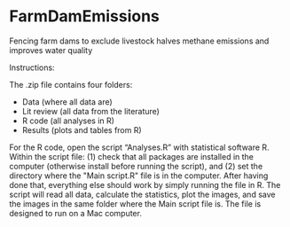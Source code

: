 # FarmDamEmissions
Fencing farm dams to exclude livestock halves methane emissions and improves water quality

Instructions: 

The .zip file contains four folders:
- Data (where all data are)
- Lit review (all data from the literature)
- R code (all analyses in R)
- Results (plots and tables from R)


For the R code, open the script “Analyses.R” with statistical software R. Within the script file: (1) check that all packages are installed in the computer (otherwise install before running the script), and (2) set the directory where the "Main script.R" file is in the computer. After having done that, everything else should work by simply running the file in R. The script will read all data, calculate the statistics, plot the images, and save the images in the same folder where the Main script file is. The file is designed to run on a Mac computer.
